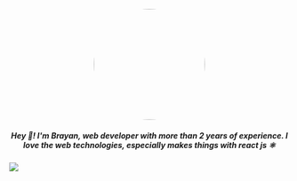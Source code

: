 <p align="center" width="300">
   <img align="center" style="border-radius: 50%" width="200" src="https://media.licdn.com/dms/image/C4E03AQH4Tqr6Nf9tww/profile-displayphoto-shrink_200_200/0/1662761069881?e=1679529600&v=beta&t=j4O7qEXoBHMBseDcGpQ6DZ32MbxwDn856_5dtffZay4" />
   <h5 align="center">Hey 👋! I'm Brayan, web developer with more than 2 years of experience. I love the web technologies, especially makes things with react js ⚛️</h5>
</p>
<p>
<img src="https://media.licdn.com/dms/image/D4E16AQEMABgTPf0OcQ/profile-displaybackgroundimage-shrink_350_1400/0/1673704844202?e=1679529600&v=beta&t=XHOeIiS9l0PkxgI4HiWdkUJRRfjjKCBGRg2swiqauuM" />
</p>
